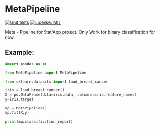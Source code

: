 # MetaPipeline
[![Unit tests](https://github.com/g0bel1n/MetaPipeline/actions/workflows/python-app.yml/badge.svg)](https://github.com/g0bel1n/MetaPipeline/actions/workflows/python-app.yml)
[![License: MIT](https://img.shields.io/badge/License-MIT-yellow.svg)](https://opensource.org/licenses/MIT)

Meta - Pipeline for Stat'App project.
Only Work for binary classification for now.

## Example:

``` python
import pandas as pd

from MetaPipeline import MetaPipeline

from sklearn.datasets import load_breast_cancer

iris = load_breast_cancer()
X = pd.DataFrame(data=iris.data, columns=iris.feature_names)
y=iris.target

mp = MetaPipeline()
mp.fit(X,y)

print(mp.classification_report)

```